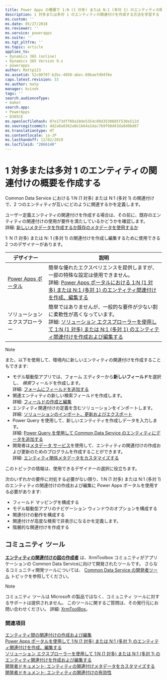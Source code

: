 ```yaml
---
title: Power Apps の概要で 1:N (1 対多) または N:1 (多対 1) のエンティティの関連付けを作成する | MicrosoftDocs
description: 1 対多または多対 1 のエンティティの関連付けを作成する方法を学習する
ms.custom: ''
ms.date: 05/27/2018
ms.reviewer: ''
ms.service: powerapps
ms.suite: ''
ms.tgt_pltfrm: ''
ms.topic: article
applies_to:
- Dynamics 365 (online)
- Dynamics 365 Version 9.x
- powerapps
author: Mattp123
ms.assetid: 52c00707-b2bc-4950-abec-89baefd94f6e
caps.latest.revision: 33
ms.author: matp
manager: kvivek
tags: ''
search.audienceType:
- maker
search.app:
- PowerApps
- D365CE
ms.openlocfilehash: 07e173dff08a10de5354c08d3530605f530e512d
ms.sourcegitcommit: dd2a8a0362a8e1b64a1dac7b9f98d43da8d0bd87
ms.translationtype: HT
ms.contentlocale: ja-JP
ms.lasthandoff: 12/02/2019
ms.locfileid: "2866140"
---
```

# <a name="create-one-to-many-or-many-to-one-entity-relationships-overview"></a>1 対多または多対 1 のエンティティの関連付けの概要を作成する

Common Data Service における 1:N (1 対多) または N:1 (多対 1) の関連付けで、2 つのエンティティが互いにどのように関連するかを定義します。 
  
ユーザー定義エンティティの関連付けを作成する場合は、その前に、既存のエンティティの関連付けの使用が要件を満たしているかどうかを確認します。 <br />詳細: [新しいメタデータを作成するか既存のメタデータを使用するか](create-edit-metadata.md#create-new-metadata-or-use-existing-metadata)

1: N (1 対多) または N: 1 (多対 1) の関連付けを作成し編集するために使用できる 2 つのデザイナーがあります。

|デザイナー| 説明|
|--|--|
|[Power Apps ポータル](https://make.powerapps.com/?utm_source=padocs&utm_medium=linkinadoc&utm_campaign=referralsfromdoc)|簡単な優れたエクスペリエンスを提供しますが、一部の特殊な設定は使用できません。<br />詳細: [Power Apps ポータルにおける 1:N (1 対多) または N:1 (多対 1) のエンティティ関連付けを作成、編集する](create-edit-1n-relationships-portal.md)|
|ソリューション エクスプローラー|簡単ではありませんが、一般的な要件が少ない割に柔軟性が高くなっています。 <br />詳細: [ソリューション エクスプローラーを使用して 1:N (1 対多) または N:1 (多対 1) のエンティティ関連付けを作成および編集する](create-edit-1n-relationships-solution-explorer.md) |

> [!NOTE]
> また、以下を使用して、環境内に新しいエンティティの関連付けを作成することもできます:
> - モデル駆動型アプリでは、フォーム エディターから**新しいフィールド**を選択し、 *検索*フィールドを作成します。 <br />詳細: [フォームにフィールドを追加する](../model-driven-apps/add-field-form.md)
> - 関連エンティティの新しい検索フィールドを作成します。 <br />詳細: [フィールドの作成と編集](create-edit-fields.md)
> - エンティティ関連付けの定義を含むソリューションをインポートします。 <br />詳細: [ソリューションのインポート、更新およびエクスポート](import-update-export-solutions.md)
> - Power Query を使用して、新しいエンティティを作成しデータを入力します。 <br />詳細: [Power Query を使用して Common Data Service のエンティティにデータを追加する](data-platform-cds-newentity-pq.md)
> - 開発者は[メタデータ サービス](../../developer/common-data-service/metadata-services.md)を使用して、エンティティの関連付けの作成および更新のためのプログラムを作成することができます。 <br />詳細: [エンティティ関係メタデータをカスタマイズする](https://docs.microsoft.com/dynamics365/customer-engagement/developer/customize-entity-relationship-metadata)

このトピックの情報は、使用できるデザイナーの選択に役立ちます。 

次のいずれかの要件に対処する必要がない限り、1:N (1 対多) または N:1 (多対 1) のエンティティの関連付けの作成および編集に Power Apps ポータルを使用する必要があります:

- フィールド マッピングを構成する
- モデル駆動型アプリのナビゲーション ウィンドウのオプションを構成する
- 関連付けの動作を構成する
- 関連付けが高度な検索で非表示になるかを定義します。
- 階層的な関連付けを作成する


## <a name="community-tools"></a>コミュニティ ツール

**[エンティティの関連付けの図の作成者](https://www.xrmtoolbox.com/plugins/JourneyIntoCRM.XrmToolbox.ERDPlugin/)** は、XrmToolbox コミュニティがアプリケーションの Common Data Serviceに向けて開発されたツールです。 さらなるコミュニティ開発ツールについては、 [Common Data Service の開発者ツール](https://docs.microsoft.com/dynamics365/customer-engagement/developer/developer-tools) トピックを参照してください。

> [!NOTE]
> コミュニティ ツールは Microsoft の製品ではなく、コミュニティ ツールに対するサポートは提供されません。 このツールに関するご質問は、その発行元にお問い合わせください。 詳細: [XrmToolBox](https://www.xrmtoolbox.com)。

### <a name="see-also"></a>関連項目

[エンティティ間の関連付けの作成および編集](create-edit-entity-relationships.md)<br />
[Power Apps ポータルを使用して 1:N (1 対多) または N:1 (多対 1) のエンティティ関連付けを作成、編集する](create-edit-1n-relationships-portal.md)<br />
[ソリューション エクスプローラーを使用して 1:N (1 対多) または N:1 (多対 1) のエンティティ関連付けを作成および編集する](create-edit-1n-relationships-solution-explorer.md)<br />
[開発者ドキュメント: エンティティの関連付けメタデータをカスタマイズする](/dynamics365/customer-engagement/developer/customize-entity-relationship-metadata)<br />
[開発者ドキュメント: エンティティの関連付けの有効性](/dynamics365/customer-engagement/developer/entity-relationship-eligibility)



